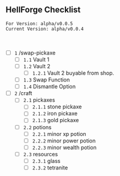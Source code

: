 ## HellForge Checklist
`For Version: alpha/v0.0.5` <br>
`Current Version: alpha/v0.0.4` <br>
<br> <br>

- [ ] `1` /swap-pickaxe <br>
  - [ ] `1.1` Vault 1 <br>
  - [ ] `1.2` Vault 2 <br>
    - [ ] `1.2.1` Vault 2 buyable from shop. <br>
  - [ ] `1.3` Swap Function <br>
  - [ ] `1.4` Dismantle Option <br>
- [ ] `2` /craft <br>
  - [ ] `2.1` pickaxes <br>
    - [ ] `2.1.1` stone pickaxe <br>
    - [ ] `2.1.2` iron pickaxe <br>
    - [ ] `2.1.3` gold pickaxe <br>
  - [ ] `2.2` potions <br> 
    - [ ] `2.2.1` minor xp potion <br>
    - [ ] `2.2.2` minor power potion <br>
    - [ ] `2.2.3` minor wealth potion <br>
  - [ ] `2.3` resources <br>
    - [ ] `2.3.1` glass <br>
    - [ ] `2.3.2` tetranite <br>    
